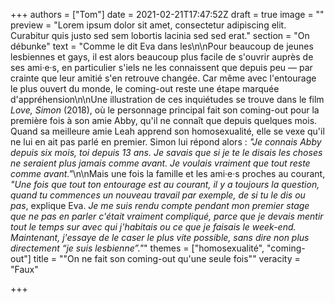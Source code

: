 +++
authors = ["Tom"]
date = 2021-02-21T17:47:52Z
draft = true
image = ""
preview = "Lorem ipsum dolor sit amet, consectetur adipiscing elit. Curabitur quis justo sed sem lobortis lacinia sed sed erat."
section = "On débunke"
text = "Comme le dit Eva dans les\n\nPour beaucoup de jeunes lesbiennes et gays, il est alors beaucoup plus facile de s'ouvrir auprès de ses ami·e·s, en particulier s'iels ne les connaissent que depuis peu — par crainte que leur amitié s'en retrouve changée. Car même avec l'entourage le plus ouvert du monde, le coming-out reste une étape marquée d'appréhension\n\nUne illustration de ces inquiétudes se trouve dans le film _Love, Simon_ (2018), où le personnage principal fait son coming-out pour la première fois à son amie Abby, qu'il ne connaît que depuis quelques mois. Quand sa meilleure amie Leah apprend son homosexualité, elle se vexe qu'il ne lui en ait pas parlé en premier. Simon lui répond alors : _\"Je connais Abby depuis six mois, toi depuis 13 ans. Je savais que si je te le disais les choses ne seraient plus jamais comme avant. Je voulais vraiment que tout reste comme avant.\"_\n\nMais une fois la famille et les ami·e·s proches au courant, _\"Une fois que tout ton entourage est au courant, il y a toujours la question, quand tu commences un nouveau travail par exemple, de si tu le dis ou pas_, explique Eva. _Je me suis rendu compte pendant mon premier stage que ne pas en parler c'était vraiment compliqué, parce que je devais mentir tout le temps sur avec qui j'habitais ou ce que je faisais le week-end. Maintenant, j'essaye de le caser le plus vite possible, sans dire non plus directement &ldquo;je suis lesbienne&rdquo;.\"_"
themes = ["homosexualité", "coming-out"]
title = "\"On ne fait son coming-out qu'une seule fois\""
veracity = "Faux"

+++
